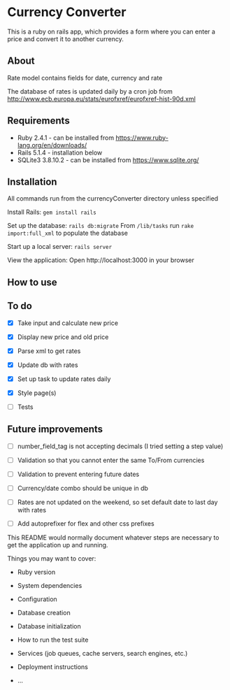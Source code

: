 # Currency Converter

This is a ruby on rails app, which provides a form where you can enter a price and
convert it to another currency.

## About

Rate model contains fields for date, currency and rate

The database of rates is updated daily by a cron job from
http://www.ecb.europa.eu/stats/eurofxref/eurofxref-hist-90d.xml

## Requirements

* Ruby 2.4.1 - can be installed from https://www.ruby-lang.org/en/downloads/
* Rails 5.1.4 - installation below
* SQLite3 3.8.10.2 - can be installed from https://www.sqlite.org/

## Installation

All commands run from the currencyConverter directory unless specified

Install Rails:
`gem install rails`

Set up the database:
`rails db:migrate`
From `/lib/tasks` run `rake import:full_xml` to populate the database

Start up a local server:
`rails server`

View the application:
Open http://localhost:3000 in your browser

## How to use



## To do

* [x] Take input and calculate new price
* [x] Display new price and old price
* [x] Parse xml to get rates
* [x] Update db with rates
* [x] Set up task to update rates daily
* [x] Style page(s)
* [ ] Tests


## Future improvements

* [ ] number_field_tag is not accepting decimals (I tried setting a step value)
* [ ] Validation so that you cannot enter the same To/From currencies
* [ ] Validation to prevent entering future dates
* [ ] Currency/date combo should be unique in db
* [ ] Rates are not updated on the weekend, so set default date to last day with rates
* [ ] Add autoprefixer for flex and other css prefixes


This README would normally document whatever steps are necessary to get the
application up and running.

Things you may want to cover:

* Ruby version

* System dependencies

* Configuration

* Database creation

* Database initialization

* How to run the test suite

* Services (job queues, cache servers, search engines, etc.)

* Deployment instructions

* ...
